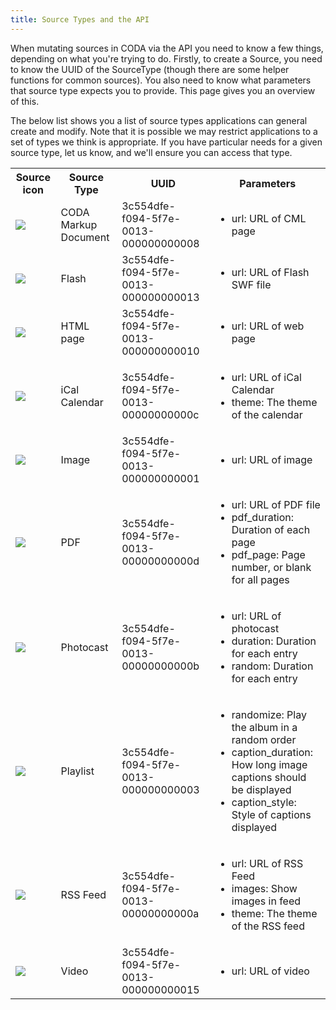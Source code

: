 ```yaml
---
title: Source Types and the API
---
```

When mutating sources in CODA  via the API you need to know a few things, depending on what you're trying to do. Firstly, to create a Source, you need to know the UUID of the SourceType (though there are some helper functions for common sources). You also need to know what parameters that source type expects you to provide. This page gives you an overview of this.

The below list shows you a list of source types applications can general create and modify. Note that it is possible we may restrict applications to a set of types we think is appropriate. If you have particular needs for a given source type, let us know, and we'll ensure you can access that type.

<table width="100%" border="0">
<tr>
<th>Source icon</th>
<th>Source Type</th>
<th>UUID</th>
<th>Parameters</th>
</tr>
<tr>
<td>
			<img src="https://static.camvine.com/static/gui/icons/icon_markup_bm.png" />
		</td>
<td>
			CODA Markup Document
		</td>
<td>
			3c554dfe-f094-5f7e-0013-000000000008
		</td>
<td>
<ul>
<li>url: URL of CML page
</li>
</ul>
</td>
</tr>
<tr>
<td>
			<img src="https://static.camvine.com/static/gui/icons/icon_flash_bm.png" />
		</td>
<td>
			Flash
		</td>
<td>
			3c554dfe-f094-5f7e-0013-000000000013
		</td>
<td>
<ul>
<li>url: URL of Flash SWF file
</li>
</ul>
</td>
</tr>
<tr>
<td>
			<img src="https://static.camvine.com/static/gui/icons/icon_html_bm.png" />
		</td>
<td>
			HTML page
		</td>
<td>
			3c554dfe-f094-5f7e-0013-000000000010
		</td>
<td>
<ul>
<li>url: URL of web page
</li>
</ul>
</td>
</tr>
<tr>
<td>
			<img src="https://static.camvine.com/static/gui/icons/icon_onlinecalendar_bm.png" />
		</td>
<td>
			iCal Calendar
		</td>
<td>
			3c554dfe-f094-5f7e-0013-00000000000c
		</td>
<td>
<ul>
<li>url: URL of iCal Calendar
</li>
<li>theme: The theme of the calendar
</li>
</ul>
</td>
</tr>
<tr>
<td>
			<img src="https://static.camvine.com/static/gui/icons/icon_image_bm.png" />
		</td>
<td>
			Image
		</td>
<td>
			3c554dfe-f094-5f7e-0013-000000000001
		</td>
<td>
<ul>
<li>url: URL of image
</li>
</ul>
</td>
</tr>
<tr>
<td>
			<img src="https://static.camvine.com/static/gui/icons/icon_pdf_bm.png" />
		</td>
<td>
			PDF
		</td>
<td>
			3c554dfe-f094-5f7e-0013-00000000000d
		</td>
<td>
<ul>
<li>url: URL of PDF file
</li>
<li>pdf_duration: Duration of each page
</li>
<li>pdf_page: Page number, or blank for all pages
</li>
</ul>
</td>
</tr>
<tr>
<td>
			<img src="https://static.camvine.com/static/gui/icons/icon_imageplaylist_bm.png" />
		</td>
<td>
			Photocast
		</td>
<td>
			3c554dfe-f094-5f7e-0013-00000000000b
		</td>
<td>
<ul>
<li>url: URL of photocast
</li>
<li>duration: Duration for each entry
</li>
<li>random: Duration for each entry
</li>
</ul>
</td>
</tr>
<tr>
<td>
			<img src="https://static.camvine.com/static/gui/icons/icon_mixedplaylist.png" />
		</td>
<td>
			Playlist
		</td>
<td>
			3c554dfe-f094-5f7e-0013-000000000003
		</td>
<td>
<ul>
<li>randomize: Play the album in a random order
</li>
<li>caption_duration: How long image captions should be displayed
</li>
<li>caption_style: Style of captions displayed
</li>
</ul>
</td>
</tr>
<tr>
<td>
			<img src="https://static.camvine.com/static/gui/icons/icon_rss_bm.png" />
		</td>
<td>
			RSS Feed
		</td>
<td>
			3c554dfe-f094-5f7e-0013-00000000000a
		</td>
<td>
<ul>
<li>url: URL of RSS Feed
</li>
<li>images: Show images in feed
</li>
<li>theme: The theme of the RSS feed
</li>
</ul>
</td>
</tr>
<tr>
<td>
			<img src="https://static.camvine.com/static/gui/icons/icon_video_bm.png" />
		</td>
<td>
			Video
		</td>
<td>
			3c554dfe-f094-5f7e-0013-000000000015
		</td>
<td>
<ul>
<li>url: URL of video
</li>
</ul>
</td>
</tr>
</table>